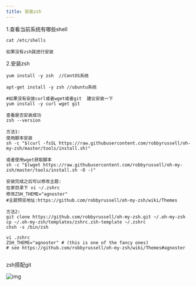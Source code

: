 ```yaml
---
title: 安装zsh
---
```




1.查看当前系统有哪些shell

```
cat /etc/shells

如果没有zsh就进行安装
```

2.安装zsh

```
yum install -y zsh  //CentOS系统

apt-get install -y zsh //ubuntu系统

#如果没有安装curl或者wget或者git  建议安装一下
yum install -y curl wget git

查看是否安装成功
zsh --version
```

```
方法1:
使用脚本安装
sh -c "$(curl -fsSL https://raw.githubusercontent.com/robbyrussell/oh-my-zsh/master/tools/install.sh)"

或者使用wget获取脚本
sh -c "$(wget https://raw.githubusercontent.com/robbyrussell/oh-my-zsh/master/tools/install.sh -O -)"

安装完成之后可以修改主题:
在家目录下 vi ~/.zshrc
修改ZSH_THEME="agnoster"
#主题预览地址:https://github.com/robbyrussell/oh-my-zsh/wiki/Themes

方法2:
git clone https://github.com/robbyrussell/oh-my-zsh.git ~/.oh-my-zsh
cp ~/.oh-my-zsh/templates/zshrc.zsh-template ~/.zshrc
chsh -s /bin/zsh

vi .zshrc
ZSH_THEME="agnoster" # (this is one of the fancy ones)
# see https://github.com/robbyrussell/oh-my-zsh/wiki/Themes#agnoster


```

zsh搭配git  

![img](https://upload-images.jianshu.io/upload_images/3995745-542011a4e02aea1d.jpg?imageMogr2/auto-orient/strip%7CimageView2/2/w/700) 



